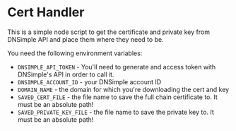 # Cert Handler

This is a simple node script to get the certificate and private key from DNSimple API and place them where they need to be.

You need the following environment variables:

* `DNSIMPLE_API_TOKEN` - You'll need to generate and access token with DNSimple's API in order to call it.
* `DNSIMPLE_ACCOUNT_ID` - your DNSimple account ID
* `DOMAIN_NAME` - the domain for which you're downloading the cert and key
* `SAVED_CERT_FILE` - the file name to save the full chain certificate to. It must be an absolute path!
* `SAVED_PRIVATE_KEY_FILE` - the file name to save the private key to. It must be an absolute path!
